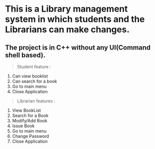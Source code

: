 # **This is a Library management system in which students and the Librarians can make changes.**

## The project is in C++ without any UI(Command shell based).

> Student feature :
1. Can view booklist
2. Can search for a book
3. Go to main menu
7. Close Application

> Librarian features :
1. View BookList
2. Search for a Book
3. Modify/Add Book
4. Issue Book
5. Go to main menu
6. Change Password
7. Close Application

